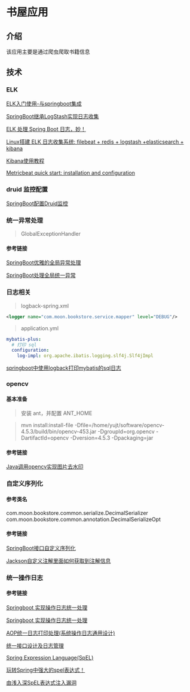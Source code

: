 # 书屋应用

## 介绍
该应用主要是通过爬虫爬取书籍信息


## 技术
### ELK
[ELK入门使用-与springboot集成](https://www.cnblogs.com/woshimrf/p/elk-springboot.html)

[SpringBoot继承LogStash实现日志收集](https://juejin.cn/post/6844903929755467783)

[ELK 处理 Spring Boot 日志，妙！](https://mp.weixin.qq.com/s/i1qgONtrtaqHo0o0TcRFGA)

[Linux搭建 ELK 日志收集系统: filebeat + redis + logstash +elasticsearch + kibana](https://juejin.cn/post/6844904111490465799)

[Kibana使用教程](https://blog.csdn.net/xiaozm1223/article/details/89475003)

[Metricbeat quick start: installation and configuration](https://www.elastic.co/guide/en/beats/metricbeat/7.14/metricbeat-installation-configuration.html)

### druid 监控配置
[SpringBoot配置Druid监控](https://www.cnblogs.com/DFX339/p/12751584.html)

### 统一异常处理
> GlobalExceptionHandler
#### 参考链接
[SpringBoot优雅的全局异常处理](https://www.cnblogs.com/xuwujing/p/10933082.html)

[SpringBoot处理全局统一异常](https://www.cnblogs.com/lgjlife/p/10988439.html)

### 日志相关
> logback-spring.xml
```xml
<logger name="com.moon.bookstore.service.mapper" level="DEBUG"/>
```

> application.yml
```yaml
mybatis-plus:
  # 打印 sql
  configuration:
    log-impl: org.apache.ibatis.logging.slf4j.Slf4jImpl
```

[springboot中使用logback打印mybatis的sql日志](https://blog.csdn.net/u012489412/article/details/86691611)

### opencv
#### 基本准备
> 安装 ant，并配置 ANT_HOME

> mvn install:install-file -Dfile=/home/yujt/software/opencv-4.5.3/build/bin/opencv-453.jar -DgroupId=org.opencv -DartifactId=opencv -Dversion=4.5.3 -Dpackaging=jar


#### 参考链接
[Java调用opencv实现图片去水印](https://blog.csdn.net/anhuiwangjj/article/details/114381836)


### 自定义序列化
#### 参考类名
com.moon.bookstore.common.serialize.DecimalSerializer
com.moon.bookstore.common.annotation.DecimalSerializeOpt

#### 参考链接
[SpringBoot接口自定义序列化](https://www.jianshu.com/p/7ad5b5182aca)

[Jackson自定义注解里面如何获取到注解信息](https://www.oschina.net/question/3960451_2288679?sort=time)

### 统一操作日志

#### 参考链接
[Springboot 实现操作日志统一处理](https://blog.csdn.net/wang_jing_jing/article/details/118197625)

[Springboot 实现操作日志统一处理](https://blog.csdn.net/wang_jing_jing/article/details/118197625)

[AOP统一日志打印处理(系统操作日志通用设计)](https://www.cnblogs.com/linjiqin/p/12218751.html)

[统一接口设计及日志管理](https://cloud.tencent.com/developer/article/1394264)

[Spring Expression Language(SpEL)](https://docs.spring.io/spring-framework/docs/current/reference/html/core.html#expressions)

[玩转Spring中强大的spel表达式！](https://zhuanlan.zhihu.com/p/174786047)

[由浅入深SpEL表达式注入漏洞](http://rui0.cn/archives/1043)